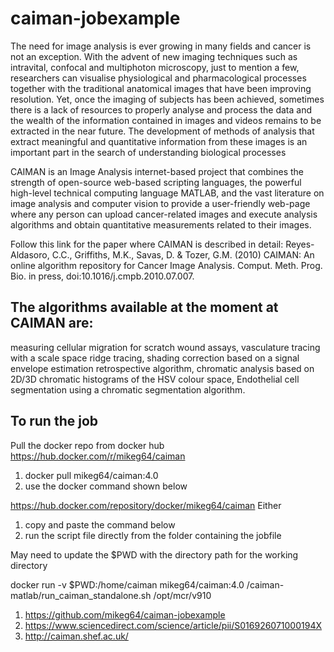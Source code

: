 # caiman-jobexample

The need for image analysis is ever growing in many fields and cancer is not an exception. With the advent of new imaging techniques such as intravital, confocal and multiphoton microscopy, just to mention a few, researchers can visualise physiological and pharmacological processes together with the traditional anatomical images that have been improving resolution. Yet, once the imaging of subjects has been achieved, sometimes there is a lack of resources to properly analyse and process the data and the wealth of the information contained in images and videos remains to be extracted in the near future. The development of methods of analysis that extract meaningful and quantitative information from these images is an important part in the search of understanding biological processes


CAIMAN is an Image Analysis internet-based project that combines the strength of open-source web-based scripting languages, the powerful  high-level technical computing language MATLAB, and the vast literature on image analysis and computer vision to provide a user-friendly web-page where any person can upload cancer-related images and execute analysis algorithms and obtain quantitative measurements related to their images.


Follow this link for the paper where CAIMAN is described in detail:
Reyes-Aldasoro, C.C., Griffiths, M.K., Savas, D. & Tozer, G.M. (2010) CAIMAN: An online algorithm repository for Cancer Image Analysis. Comput. Meth. Prog. Bio. in press, doi:10.1016/j.cmpb.2010.07.007.


## The algorithms available at the moment at CAIMAN are:

measuring cellular migration for scratch wound assays,
vasculature tracing with a scale space ridge tracing,
shading correction based on a signal envelope estimation retrospective algorithm,
chromatic analysis based on 2D/3D chromatic histograms of the HSV colour space,
Endothelial cell segmentation using a chromatic segmentation algorithm.

## To run the job 

Pull the docker repo from docker hub
https://hub.docker.com/r/mikeg64/caiman

1. docker pull mikeg64/caiman:4.0
2. use the docker command shown below 

https://hub.docker.com/repository/docker/mikeg64/caiman
Either 
1. copy and paste the command below 
2. run the script file directly from the  folder containing the jobfile

May need to update the $PWD with the directory path for the working directory

docker run -v $PWD:/home/caiman mikeg64/caiman:4.0  /caiman-matlab/run_caiman_standalone.sh /opt/mcr/v910

1. https://github.com/mikeg64/caiman-jobexample
2. https://www.sciencedirect.com/science/article/pii/S016926071000194X
3. http://caiman.shef.ac.uk/

